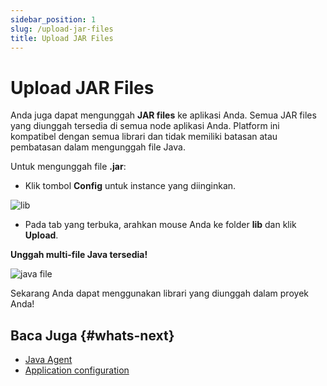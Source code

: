 ```yaml
---
sidebar_position: 1
slug: /upload-jar-files
title: Upload JAR Files
---
```


# Upload JAR Files

Anda juga dapat mengunggah **JAR files** ke aplikasi Anda. Semua JAR files yang diunggah tersedia di semua node aplikasi Anda. Platform ini kompatibel dengan semua librari dan tidak memiliki batasan atau pembatasan dalam mengunggah file Java.

Untuk mengunggah file **.jar**:

  * Klik tombol **Config** untuk instance yang diinginkan. 

  <img src="https://assets.dewacloud.com/dewacloud-docs/java/java-apps-specifications/upload-jar-files/upload-jar-files-1.png" alt="lib" max-width="100%"/>

  * Pada tab yang terbuka, arahkan mouse Anda ke folder **lib** dan klik **Upload**.

**Unggah multi-file Java tersedia!**

<img src="https://assets.dewacloud.com/dewacloud-docs/java/java-apps-specifications/upload-jar-files/upload-jar-files-2.png" alt="java file" max-width="100%"/>

Sekarang Anda dapat menggunakan librari yang diunggah dalam proyek Anda!

## Baca Juga {#whats-next}

  * [Java Agent](<https://docs.dewacloud.com/docs/javaagent/>)
  * [Application configuration](<https://docs.dewacloud.com/docs/configuration-file-manager/>)
